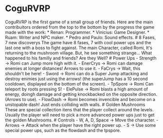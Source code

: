 # CoguRVRP
<line>
CoguRVRP is the first game of a small group of friends. Here are the main contribuitors ordered from the top to the bottom by the progress the game made with the work:
* Renan: Programmer.
* Vinicius: Game Designer.
* Ruam: Writer and NPC maker.
* Pedro and Paulo: Sound effects.
<line>
# 8 Fases, 7 new discoverys
The game have 8 fases, 7 with cool power ups and the last one with a boss to fight against. 
The main Character, called Romi, It's returning to the mushroom village. But, he see something strange... What happened to his familly and friends? Are they Well?
<line>
# Power Ups
- Strength -> Romi can Jump more high with it.
- EnerCrys -> Romi can damage enemies at longer distances! Arrows to use it.
- FaCrys -> Wait, this shouldn't be here!
- Sword -> Romi can do a Super Jump attacking and destroy enimies just using the arrows! (the superJump has a 10 second cooldown, displayed on the bottom of the screen).
- TpSpore -> Romi Can teleport by roots pressing S!
- ElePulse -> Romi blasts a high amount of energy, doingh damage and getting knockbacked on the opposite direction. (Arrows to use).
- FlowDash -> Romi becomes invencible and become on a unstopable dash! Just ends colliding with walls.
<line>
# Golden Mushrooms
These are special collection itens that the player collect around the levels. Usually the player will need to pick a more advanced power ups just to get the golden Mushrooms.
<line>
# Controls
- W, A, D, Space -> Move the character.
- Arrows -> Attack when the player have the right power up.
- S -> Use some special power ups, such as the flowdash and the tpspore.